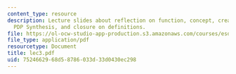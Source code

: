 ```yaml
---
content_type: resource
description: Lecture slides about reflection on function, concept, creativity, architecture,
  PDP Synthesis, and closure on definitions.
file: https://ol-ocw-studio-app-production.s3.amazonaws.com/courses/esd-34-system-architecture-january-iap-2007/7524662968d58786033d33d0430ec298_lec3.pdf
file_type: application/pdf
resourcetype: Document
title: lec3.pdf
uid: 75246629-68d5-8786-033d-33d0430ec298
---
```

